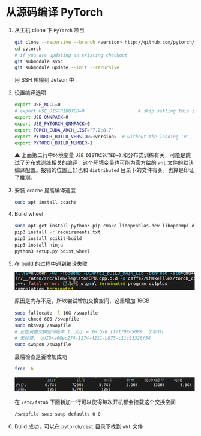 # 从源码编译 PyTorch

1. 从主机 clone 下 `PyTorch` 项目

    ```bash
    git clone --recursive --branch <version> http://github.com/pytorch/pytorch
    cd pytorch
    # if you are updating an existing checkout
    git submodule sync
    git submodule update --init --recursive
    ```

    用 SSH 传输到 Jetson 中

2. 设置编译选项

    ```bash
    export USE_NCCL=0
    # export USE_DISTRIBUTED=0                    # skip setting this if you want to enable OpenMPI backend
    export USE_QNNPACK=0
    export USE_PYTORCH_QNNPACK=0
    export TORCH_CUDA_ARCH_LIST="7.2;8.7"
    export PYTORCH_BUILD_VERSION=<version>  # without the leading 'v', e.g. 1.3.0 for PyTorch v1.3.0
    export PYTORCH_BUILD_NUMBER=1
    ```

    ⚠️ 上面第二行中环境变量 `USE_DISTRIBUTED=0` 和分布式训练有关，可能是跳过了分布式训练相关的编译，这个环境变量也可能为官方给的 `whl` 文件的默认编译配置。报错的位置正好也和 `distributed` 目录下的文件有关，也算是印证了推测。

3. 安装 `ccache` 提高编译速度

    ```bash
    sudo apt install ccache
    ```

4. Build wheel

    ```bash
    sudo apt-get install python3-pip cmake libopenblas-dev libopenmpi-dev
    pip3 install -r requirements.txt
    pip3 install scikit-build
    pip3 install ninja
    python3 setup.py bdist_wheel
    ```

5. 在 build 的过程中遇到编译失败

    ![编译失败](./编译失败.png)

    原因是内存不足，所以尝试增加交换空间，这里增加 16GB

    ```bash
    sudo fallocate -l 16G /swapfile
    sudo chmod 600 /swapfile
    sudo mkswap /swapfile
    # 正在设置交换空间版本 1，大小 = 16 GiB (17179865088  个字节)
    # 无标签， UUID=a00ec274-1174-4211-b875-c11c93326f54
    sudo swapon /swapfile
    ```

    最后检查是否增加成功

    ```bash
    free -h
    ```

    ![交换空间](./交换空间.png)

    在 `/etc/fstab` 下面新加一行可以使得每次开机都会挂载这个交换空间

    ```bash
    /swapfile swap swap defaults 0 0
    ```

6. Build 成功，可以在 `pytorch/dist` 目录下找到 `whl` 文件